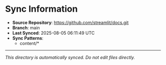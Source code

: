 # Sync Information

- **Source Repository**: https://github.com/streamlit/docs.git
- **Branch**: main
- **Last Synced**: 2025-08-05 06:11:49 UTC
- **Sync Patterns**:
  - content/*

---
*This directory is automatically synced. Do not edit files directly.*
